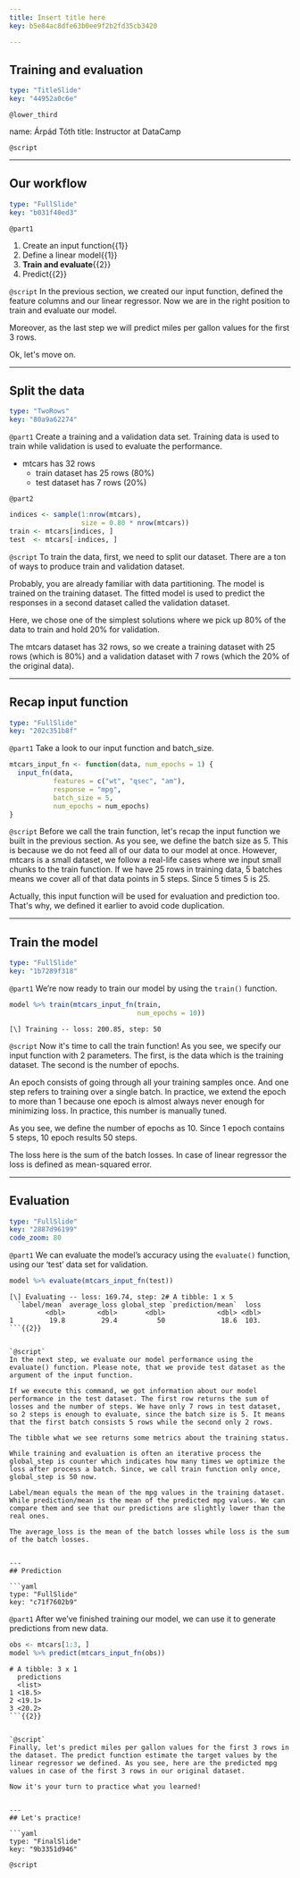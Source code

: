 ```yaml
---
title: Insert title here
key: b5e84ac8dfe63b0ee9f2b2fd35cb3420

---
```

## Training and evaluation

```yaml
type: "TitleSlide"
key: "44952a0c6e"
```

`@lower_third`

name: Árpád Tóth
title: Instructor at DataCamp


`@script`



---
## Our workflow

```yaml
type: "FullSlide"
key: "b031f40ed3"
```

`@part1`
1. Create an input function{{1}}
2. Define a linear model{{1}}
3. **Train and evaluate**{{2}}
4. Predict{{2}}


`@script`
In the previous section, we created our input function, defined the feature columns and our linear regressor. Now we are in the right position to train and evaluate our model. 

Moreover, as the last step we will predict miles per gallon values for the first 3 rows.

Ok, let's move on.


---
## Split the data

```yaml
type: "TwoRows"
key: "80a9a62274"
```

`@part1`
Create a training and a validation data set. Training data is used to train while validation is used to evaluate the performance.

- mtcars has 32 rows
	- train dataset has 25 rows (80%)
    - test dataset has 7 rows (20%)


`@part2`
```r
indices <- sample(1:nrow(mtcars), 
                  size = 0.80 * nrow(mtcars))
train <- mtcars[indices, ]
test  <- mtcars[-indices, ]
```


`@script`
To train the data, first, we need to split our dataset. There are a ton of ways to produce train and validation dataset. 

Probably, you are already familiar with data partitioning. The model is trained on the training dataset. The fitted model is used to predict the responses in a second dataset called the validation dataset.

Here, we chose one of the simplest solutions where we pick up 80% of the data to train and hold 20% for validation.

The mtcars dataset has 32 rows, so we create a training dataset with 25 rows (which is 80%) and a validation dataset with 7 rows (which the 20% of the original data).


---
## Recap input function

```yaml
type: "FullSlide"
key: "202c351b8f"
```

`@part1`
Take a look to our input function and batch_size.

```r
mtcars_input_fn <- function(data, num_epochs = 1) {
  input_fn(data, 
           features = c("wt", "qsec", "am"),
           response = "mpg",
           batch_size = 5,
           num_epochs = num_epochs)
}
```


`@script`
Before we call the train function, let's recap the input function we built in the previous section. As you see, we define the batch size as 5. This is because we do not feed all of our data to our model at once. However, mtcars is a small dataset, we follow a real-life cases where we input small chunks to the train function. If we have 25 rows in training data, 5 batches means we cover all of that data points in 5 steps. Since 5 times 5 is 25.

Actually, this input function will be used for evaluation and prediction too. That's why, we defined it earlier to avoid code duplication.


---
## Train the model

```yaml
type: "FullSlide"
key: "1b7289f318"
```

`@part1`
We’re now ready to train our model by using the `train()` function.

```r
model %>% train(mtcars_input_fn(train, 
                                num_epochs = 10))
```

```out
[\] Training -- loss: 200.85, step: 50
```


`@script`
Now it's time to call the train function! As you see, we specify our input function with 2 parameters. The first, is the data which is the training dataset. The second is the number of epochs. 

An epoch consists of going through all your training samples once. And one step refers to training over a single batch. In practice, we extend the epoch to more than 1 because one epoch is almost always never enough for minimizing loss. In practice, this number is manually tuned.

As you see, we define the number of epochs as 10. Since 1 epoch contains 5 steps, 10 epoch results 50 steps.

The loss here is the sum of the batch losses. In case of linear regressor the loss is defined as mean-squared error.


---
## Evaluation

```yaml
type: "FullSlide"
key: "2887d96199"
code_zoom: 80
```

`@part1`
We can evaluate the model’s accuracy using the ```evaluate()``` function, using our ‘test’ data set for validation.

```r
model %>% evaluate(mtcars_input_fn(test))
```

```out
[\] Evaluating -- loss: 169.74, step: 2# A tibble: 1 x 5
  `label/mean` average_loss global_step `prediction/mean`  loss
         <dbl>        <dbl>       <dbl>             <dbl> <dbl>
1         19.8         29.4          50              18.6  103.
```{{2}}


`@script`
In the next step, we evaluate our model performance using the evaluate() function. Please note, that we provide test dataset as the argument of the input function.

If we execute this command, we got information about our model performance in the test dataset. The first row returns the sum of losses and the number of steps. We have only 7 rows in test dataset, so 2 steps is enough to evaluate, since the batch size is 5. It means that the first batch consists 5 rows while the second only 2 rows.

The tibble what we see returns some metrics about the training status. 

While training and evaluation is often an iterative process the global_step is counter which indicates how many times we optimize the loss after process a batch. Since, we call train function only once, global_step is 50 now.

Label/mean equals the mean of the mpg values in the training dataset. While prediction/mean is the mean of the predicted mpg values. We can compare them and see that our predictions are slightly lower than the real ones. 

The average_loss is the mean of the batch losses while loss is the sum of the batch losses.


---
## Prediction

```yaml
type: "FullSlide"
key: "c71f7602b9"
```

`@part1`
After we’ve finished training our model, we can use it to generate predictions from new data.

```r
obs <- mtcars[1:3, ]
model %>% predict(mtcars_input_fn(obs))
```

```out
# A tibble: 3 x 1
  predictions
  <list>     
1 <18.5>     
2 <19.1>     
3 <20.2>  
```{{2}}


`@script`
Finally, let's predict miles per gallon values for the first 3 rows in the dataset. The predict function estimate the target values by the linear regressor we defined. As you see, here are the predicted mpg values in case of the first 3 rows in our original dataset.

Now it's your turn to practice what you learned!


---
## Let's practice!

```yaml
type: "FinalSlide"
key: "9b3351d946"
```

`@script`


